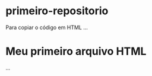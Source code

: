 # primeiro-repositorio

Para copiar o código em HTML
...
<html>
  <h1>Meu primeiro arquivo HTML</h1>
</html>
...
